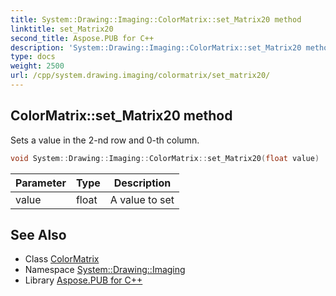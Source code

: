 ```yaml
---
title: System::Drawing::Imaging::ColorMatrix::set_Matrix20 method
linktitle: set_Matrix20
second_title: Aspose.PUB for C++
description: 'System::Drawing::Imaging::ColorMatrix::set_Matrix20 method. Sets a value in the 2-nd row and 0-th column in C++.'
type: docs
weight: 2500
url: /cpp/system.drawing.imaging/colormatrix/set_matrix20/
---
```

## ColorMatrix::set_Matrix20 method


Sets a value in the 2-nd row and 0-th column.

```cpp
void System::Drawing::Imaging::ColorMatrix::set_Matrix20(float value)
```


| Parameter | Type | Description |
| --- | --- | --- |
| value | float | A value to set |

## See Also

* Class [ColorMatrix](../)
* Namespace [System::Drawing::Imaging](../../)
* Library [Aspose.PUB for C++](../../../)
